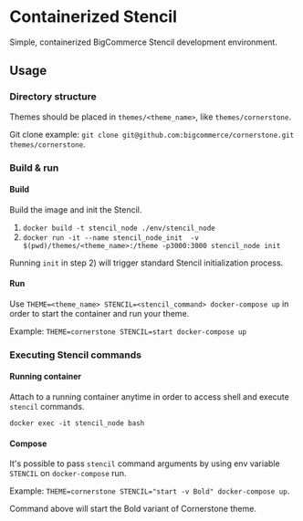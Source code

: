 # Containerized Stencil

Simple, containerized BigCommerce Stencil development environment.

## Usage

### Directory structure

Themes should be placed in `themes/<theme_name>`, like `themes/cornerstone`.

Git clone example: `git clone git@github.com:bigcommerce/cornerstone.git themes/cornerstone`.

### Build & run

#### Build

Build the image and init the Stencil.

1) `docker build -t stencil_node ./env/stencil_node`
2) `docker run -it --name stencil_node_init  -v $(pwd)/themes/<theme_name>:/theme -p3000:3000 stencil_node init`

Running `init` in step 2) will trigger standard Stencil initialization process.

#### Run

Use `THEME=<theme_name> STENCIL=<stencil_command> docker-compose up` in order to start the container and run your theme. 

Example: `THEME=cornerstone STENCIL=start docker-compose up`

### Executing Stencil commands

#### Running container

Attach to a running container anytime in order to access shell and execute `stencil` commands.

`docker exec -it stencil_node bash` 

#### Compose

It's possible to pass `stencil` command arguments by using env variable `STENCIL` on `docker-compose` run.

Example: `THEME=cornerstone STENCIL="start -v Bold" docker-compose up`.

Command above will start the Bold variant of Cornerstone theme. 